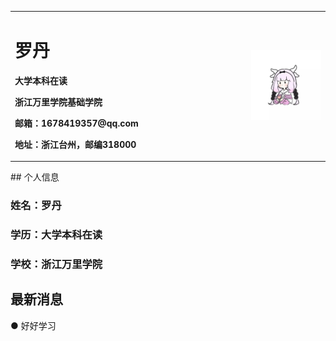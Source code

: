<table border="0">
  <tr>
    <td width="75%">
      <h1>罗丹</h1>
      <p><b>大学本科在读</b></p>
      <p><b>浙江万里学院基础学院</b></p>
      <p><b>邮箱：1678419357@qq.com</b></p>
      <p><b>地址：浙江台州，邮编318000</b></p>
    </td>
    <td width="25%">
      <img src="/download_20191112200311.jpg" width="100%">      
    </td>
  </tr>
</table>
## 个人信息

### 姓名：罗丹

### 学历：大学本科在读

### 学校：浙江万里学院

## 最新消息
●  好好学习

